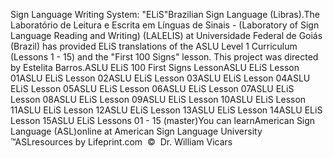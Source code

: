 Sign Language Writing 
		System: "ELiS"Brazilian Sign Language (Libras).The Laboratório de Leitura e Escrita em Línguas de Sinais - 
(Laboratory of Sign Language Reading and Writing) (LALELIS) at Universidade 
Federal de Goiás (Brazil) has provided ELiS translations of the ASLU Level 1 
Curriculum (Lessons 1 - 15) and the "First 100 Signs" lesson. This project was directed by Estelita Barros.ASLU ELiS 100 First Signs 
LessonASLU ELiS Lesson 01ASLU ELiS Lesson 02ASLU ELiS Lesson 03ASLU ELiS Lesson 04ASLU ELiS Lesson 05ASLU ELiS Lesson 06ASLU ELiS Lesson 07ASLU ELiS Lesson 08ASLU ELiS Lesson 09ASLU ELiS Lesson 10ASLU ELiS Lesson 11ASLU ELiS Lesson 12ASLU ELiS Lesson 13ASLU ELiS Lesson 14ASLU ELiS Lesson 15ASLU ELiS Lessons 01 - 15 (master)You can learnAmerican Sign Language (ASL)online at American Sign Language University ™ASLresources by Lifeprint.com  ©  Dr. William Vicars